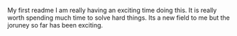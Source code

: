 My first readme
I am really having an exciting time doing this.
It is really worth spending much time to solve hard things.
Its a new field to me but the joruney so far has been exciting.

